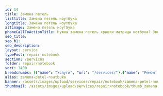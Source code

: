 ```yaml
---
id: 14
title: Замена петель
listtitle: Замена петель ноутбука
longtitle: Замена петель ноутбука
altimage: Замена петель ноутбука
phoneCallToActionTitle: Нужна замена петель крышки матрицы нотбука? Звоните!
seo_title: 
seo_h1: 
seo_description: 
layout: service
typePost: repair-notebook
section: /services
folder: repair/notebook
sort: 1400
breadcrumbs: [{"name": "Услуги", "url": "/services/"},{"name": "Ремонт устройств", "url": "/services/repair/"},{"name": "Ноутбук", "url": "/services/repair/notebook/"}]
alias: zamena-petel-noutbuka
banner: /assets/images/upload/services/repair/notebook/zamena-petel-noutbuka.jpg
thumbnail: /assets/images/upload/services/repair/notebook/thumb_zamena-petel-noutbuka.jpg
---
```

